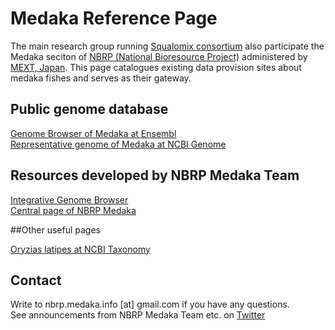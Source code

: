 # Medaka Reference Page

The main research group running [Squalomix consortium](https://github.com/Squalomix/info) also participate the Medaka seciton of [NBRP (National Bioresource Project)](https://nbrp.jp/en/) administered by [MEXT, Japan](https://www.mext.go.jp/en/). This page catalogues existing data provision sites about medaka fishes and serves as their gateway. 

## Public genome database

[Genome Browser of Medaka at Ensembl](https://asia.ensembl.org/Oryzias_latipes/Info/Index)<BR>
[Representative genome of Medaka at NCBI Genome](https://www.ncbi.nlm.nih.gov/genome/?term=txid8090[Organism:noexp])<BR>

## Resources developed by NBRP Medaka Team 

[Integrative Genome Browser](https://medakabase.nbrp.jp/)<BR>
[Central page of NBRP Medaka](https://shigen.nig.ac.jp/medaka/)<BR>

##Other useful pages

[Oryzias latipes at NCBI Taxonomy](https://www.ncbi.nlm.nih.gov/Taxonomy/Browser/wwwtax.cgi?id=8090)<BR>


## Contact

Write to nbrp.medaka.info [at] gmail.com if you have any questions.<BR>
See announcements from NBRP Medaka Team etc. on [Twitter](https://twitter.com/nbrpmedakaomix)<BR>

